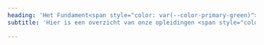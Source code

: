 ```yaml
---
heading: 'Het Fundament<span style="color: var(--color-primary-green)">.</span>'
subtitle: 'Hier is een overzicht van onze opleidingen <span style="color: var(--color-primary-green)">.</span>'

---
```

